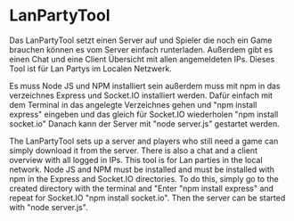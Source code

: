 # LanPartyTool

Das LanPartyTool setzt einen Server auf und Spieler die noch ein Game brauchen können es vom Server einfach runterladen. Außerdem gibt es einen Chat und eine Client Übersicht mit allen angemeldeten IPs. Dieses Tool ist für Lan Partys im Localen Netzwerk.


Es muss Node JS und NPM installiert sein außerdem muss mit npm in das verzeichnes Express und Socket.IO installiert werden. 
Dafür einfach mit dem Terminal in das angelegte Verzeichnes gehen und 
"npm install express" eingeben und das gleich für Socket.IO wiederholen "npm install socket.io"
Danach kann der Server mit "node server.js" gestartet werden.  


The LanPartyTool sets up a server and players who still need a game can simply download it from the server. There is also a chat and a client overview with all logged in IPs. This tool is for Lan parties in the local network.
Node JS and NPM must be installed and must be installed with npm in the Express and Socket.IO directories. 
To do this, simply go to the created directory with the terminal and 
"Enter "npm install express" and repeat for Socket.IO "npm install socket.io".
Then the server can be started with "node server.js".  
